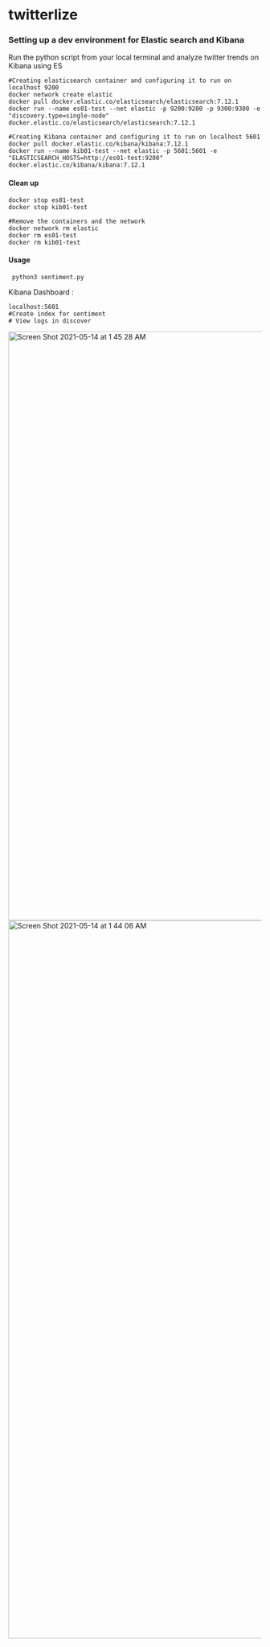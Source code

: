 # twitterlize

### Setting up a dev environment for Elastic search and Kibana 

Run the python script from your local terminal and analyze twitter trends on Kibana using ES 

```
#Creating elasticsearch container and configuring it to run on localhost 9200 
docker network create elastic
docker pull docker.elastic.co/elasticsearch/elasticsearch:7.12.1
docker run --name es01-test --net elastic -p 9200:9200 -p 9300:9300 -e "discovery.type=single-node" docker.elastic.co/elasticsearch/elasticsearch:7.12.1
```

```
#Creating Kibana container and configuring it to run on localhost 5601 
docker pull docker.elastic.co/kibana/kibana:7.12.1
docker run --name kib01-test --net elastic -p 5601:5601 -e "ELASTICSEARCH_HOSTS=http://es01-test:9200" docker.elastic.co/kibana/kibana:7.12.1
```

#### Clean up 

```
docker stop es01-test
docker stop kib01-test

#Remove the containers and the network 
docker network rm elastic
docker rm es01-test
docker rm kib01-test
```

#### Usage 

```
 python3 sentiment.py 
 ```
 
Kibana Dashboard : 

 ```
 localhost:5601 
 #Create index for sentiment 
 # View logs in discover 
 ```
 
 <img width="1171" alt="Screen Shot 2021-05-14 at 1 45 28 AM" src="https://user-images.githubusercontent.com/81785727/118245799-148e7680-b456-11eb-93e4-d88d705cde57.png">

 
 <img width="1428" alt="Screen Shot 2021-05-14 at 1 44 06 AM" src="https://user-images.githubusercontent.com/81785727/118245695-f9236b80-b455-11eb-898b-046e4a8912bf.png">
 
 
 
